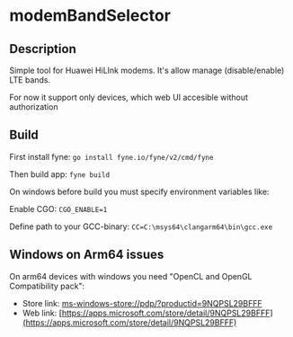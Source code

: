 # modemBandSelector #

## Description ##
Simple tool for Huawei HiLInk modems. It's allow manage
(disable/enable) LTE bands.

For now it support only devices, which web UI accesible
without authorization

## Build ##
First install fyne:
``go install fyne.io/fyne/v2/cmd/fyne``

Then build app:
``fyne build``

On windows before build you must specify environment variables like:

Enable CGO:
``CGO_ENABLE=1``

Define path to your GCC-binary:
``CC=C:\msys64\clangarm64\bin\gcc.exe``

## Windows on Arm64 issues ##
On arm64 devices with windows you need "OpenCL and OpenGL Compatibility pack":

* Store link: [ms-windows-store://pdp/?productid=9NQPSL29BFFF](ms-windows-store://pdp/?productid=9NQPSL29BFFF)
* Web link: [https://apps.microsoft.com/store/detail/9NQPSL29BFFF](https://apps.microsoft.com/store/detail/9NQPSL29BFFF)

